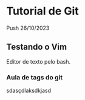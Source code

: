 # Tutorial de Git
Push 26/10/2023

## Testando o Vim
Editor de texto pelo bash.

### Aula de tags do git
sdasçdlaksdkjasd

